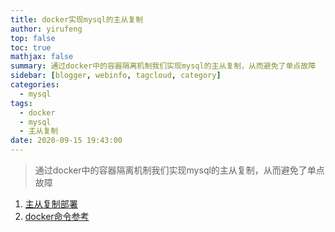 ```yaml
---
title: docker实现mysql的主从复制
author: yirufeng
top: false
toc: true
mathjax: false
summary: 通过docker中的容器隔离机制我们实现mysql的主从复制，从而避免了单点故障
sidebar: [blogger, webinfo, tagcloud, category]
categories: 
  - mysql
tags:
  - docker
  - mysql
  - 主从复制
date: 2020-09-15 19:43:00
---
```

> 通过docker中的容器隔离机制我们实现mysql的主从复制，从而避免了单点故障

1. [主从复制部署](http://www.fall.ink/post/22)
2. [docker命令参考](https://www.runoob.com/docker/docker-rm-command.html)

<!-- more -->
